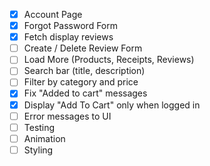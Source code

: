 - [X] Account Page
- [X] Forgot Password Form
- [X] Fetch display reviews
- [ ] Create / Delete Review Form 
- [ ] Load More (Products, Receipts, Reviews)
- [ ] Search bar (title, description)
- [ ] Filter by category and price
- [X] Fix "Added to cart" messages
- [X] Display "Add To Cart" only when logged in
- [ ] Error messages to UI
- [ ] Testing
- [ ] Animation
- [ ] Styling